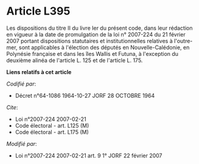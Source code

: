 # Article L395

Les dispositions du titre II du livre Ier du présent code, dans leur rédaction en vigueur à la date de promulgation de la loi
n° 2007-224 du 21 février 2007 portant dispositions statutaires et institutionnelles relatives à l'outre-mer, sont
applicables à l'élection des députés en Nouvelle-Calédonie, en Polynésie française et dans les îles Wallis et Futuna, à
l'exception du deuxième alinéa de l'article L. 125 et de l'article L. 175.

**Liens relatifs à cet article**

_Codifié par_:

  - Décret n°64-1086 1964-10-27 JORF 28 OCTOBRE 1964

_Cite_:

  - Loi n°2007-224 2007-02-21
  - Code électoral - art. L125 (M)
  - Code électoral - art. L175 (M)

_Modifié par_:

  - Loi n°2007-224 2007-02-21 art. 9 1° JORF 22 février 2007
